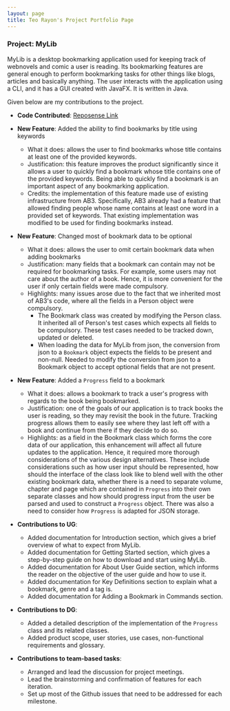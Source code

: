 ```yaml
---
layout: page
title: Teo Rayon's Project Portfolio Page
---
```


### Project: MyLib

MyLib is a desktop bookmarking application used for keeping track of webnovels and comic a user is reading. Its bookmarking features are general enough to perform bookmarking tasks for other things like blogs, articles and basically anything. The user interacts with the application using a CLI, and it has a GUI created with JavaFX. It is written in Java.

Given below are my contributions to the project.
* **Code Contributed**: [Reposense Link](https://nus-cs2103-ay2223s2.github.io/tp-dashboard/?search=CS2103T-T13-4&sort=groupTitle&sortWithin=title&timeframe=commit&mergegroup=&groupSelect=groupByRepos&breakdown=true&checkedFileTypes=docs~functional-code~test-code~other&since=2023-02-17&tabOpen=true&tabType=authorship&tabAuthor=NoyaRoeT&tabRepo=AY2223S2-CS2103T-T13-4%2Ftp%5Bmaster%5D&authorshipIsMergeGroup=false&authorshipFileTypes=docs~functional-code~test-code&authorshipIsBinaryFileTypeChecked=false&authorshipIsIgnoredFilesChecked=false)

* **New Feature**: Added the ability to find bookmarks by title using keywords
  * What it does: allows the user to find bookmarks whose title contains at least one of the provided keywords.
  * Justification: this feature improves the product significantly since it allows a user to quickly find a bookmark whose title contains one of the provided keywords. Being able to quickly find a bookmark is an important aspect of any bookmarking application.
  * Credits: the implementation of this feature made use of existing infrastructure from AB3. Specifically, AB3 already had a feature that allowed finding people whose name contains at least one word in a provided set of keywords. That existing implementation was modified to be used for finding bookmarks instead.

* **New Feature**: Changed most of bookmark data to be optional
  * What it does: allows the user to omit certain bookmark data when adding bookmarks
  * Justification: many fields that a bookmark can contain may not be required for bookmarking tasks. For example, some users may not care about the author of a book. Hence, it is more convenient for the user if only certain fields were made compulsory.
  * Highlights:  many issues arose due to the fact that we inherited most of AB3's code, where all the fields in a Person object were compulsory.
    * The Bookmark class was created by modifying the Person class. It inherited all of Person's test cases which expects all fields to be compulsory. These test cases needed to be tracked down, updated or deleted. 
    * When loading the data for MyLib from json, the conversion from json to a `Bookmark` object expects the fields to be present and non-null. Needed to modify the conversion from json to a Bookmark object to accept optional fields that are not present.

* **New Feature**: Added a `Progress` field to a bookmark
  * What it does: allows a bookmark to track a user's progress with regards to the book being bookmarked.
  * Justification: one of the goals of our application is to track books the user is reading, so they may revisit the book in the future. Tracking progress allows them to easily see where they last left off with a book and continue from there if they decide to do so.
  * Highlights: as a field in the Bookmark class which forms the core data of our application, this enhancement will affect all future updates to the application. Hence, it required more thorough considerations of the various design alternatives. These include considerations such as how user input should be represented, how should the interface of the class look like to blend well with the other existing bookmark data, whether there is a need to separate volume, chapter and page which are contained in `Progress` into their own separate classes and how should progress input from the user be parsed and used to construct a `Progress` object. There was also a need to consider how `Progress` is adapted for JSON storage.

* **Contributions to UG**:
  * Added documentation for Introduction section, which gives a brief overview of what to expect from MyLib.
  * Added documentation for Getting Started section, which gives a step-by-step guide on how to download and start using MyLib.
  * Added documentation for About User Guide section, which informs the reader on the objective of the user guide and how to use it.
  * Added documentation for Key Definitions section to explain what a bookmark, genre and a tag is.
  * Added documentation for Adding a Bookmark in Commands section.

* **Contributions to DG**:
  * Added a detailed description of the implementation of the `Progress` class and its related classes.
  * Added product scope, user stories, use cases, non-functional requirements and glossary.

* **Contributions to team-based tasks**:
  * Arranged and lead the discussion for project meetings.
  * Lead the brainstorming and confirmation of features for each iteration.
  * Set up most of the Github issues that need to be addressed for each milestone.
